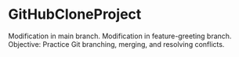 # GitHubCloneProject
Modification in main branch.
Modification in feature-greeting branch.
Objective: Practice Git branching, merging, and resolving conflicts.
